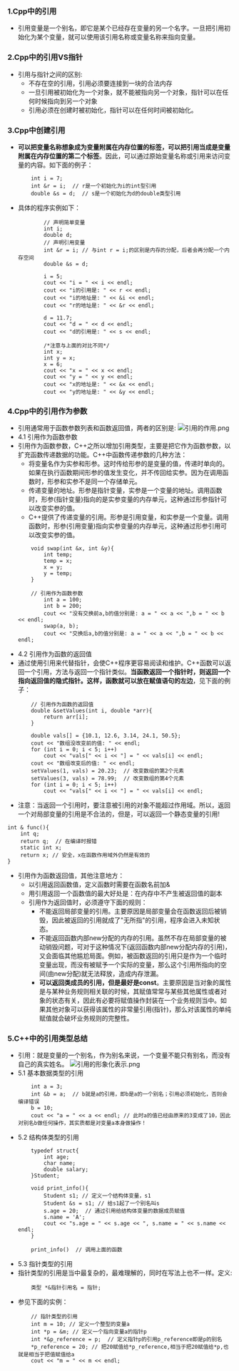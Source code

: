 ### 1.Cpp中的引用
- 引用变量是一个别名，即它是某个已经存在变量的另一个名字。一旦把引用初始化为某个变量，就可以使用该引用名称或变量名称来指向变量。
### 2.Cpp中的引用VS指针
- 引用与指针之间的区别:
    - 不存在空的引用，引用必须要连接到一块的合法内存 
    - 一旦引用被初始化为一个对象，就不能被指向另一个对象，指针可以在任何时候指向到另一个对象
    - 引用必须在创建时被初始化，指针可以在任何时间被初始化。
### 3.Cpp中创建引用
- **可以把变量名称想象成为变量附属在内存位置的标签，可以把引用当成是变量附属在内存位置的第二个标签**。因此，可以通过原始变量名称或引用来访问变量的内容。如下面的例子：
    ```
        int i = 7;
        int &r = i;  // r是一个初始化为i的int型引用
        double &s = d;  // s是一个初始化为d的double类型引用
    ```
- 具体的程序实例如下：
    ```
            // 声明简单变量
            int i;
            double d;
            // 声明引用变量
            int &r = i; // 与int r = i;的区别是内存的分配，后者会再分配一个内存空间
            double &s = d;

            i = 5;
            cout << "i = " << i << endl;
            cout << "i的引用是: " << r << endl;
            cout << "i的地址是: " << &i << endl;
            cout << "r的地址是: " << &r << endl;

            d = 11.7;
            cout << "d = " << d << endl;
            cout << "d的引用是: " << s << endl;

            /*注意与上面的对比不同*/
            int x;
            int y = x;
            x = 6;
            cout << "x = " << x << endl;
            cout << "y = " << y << endl;
            cout << "x的地址是: " << &x << endl;
            cout << "y的地址是: " << &y << endl;
    ```
### 4.Cpp中的引用作为参数
- 引用通常用于函数参数列表和函数返回值，两者的区别是:
![引用的作用.png](https://upload-images.jianshu.io/upload_images/13407176-a4029890b88dcf8c.png?imageMogr2/auto-orient/strip%7CimageView2/2/w/1240)
- 4.1 引用作为函数参数
- 引用作为函数参数，C++之所以增加引用类型，主要是把它作为函数参数，以扩充函数传递数据的功能。C++中函数传递参数的几种方法：
    - 将变量名作为实参和形参。这时传给形参的是变量的值，传递时单向的。如果在执行函数期间形参的值发生变化，并不传回给实参。因为在调用函数时，形参和实参不是同一个存储单元。
    - 传递变量的地址。形参是指针变量，实参是一个变量的地址。调用函数时，形参(指针变量)指向的是实参变量的内存单元，这种通过形参指针可以改变实参的值。
    - C++提供了传递变量的引用。形参是引用变量，和实参是一个变量。调用函数时，形参(引用变量)指向实参变量的内存单元，这种通过形参引用可以改变实参的值。
    ```
        void swap(int &x, int &y){
            int temp;
            temp = x;
            x = y;
            y = temp;
        }

        // 引用作为函数参数
            int a = 100;
            int b = 200;
            cout << "没有交换前a,b的值分别是: a = " << a << ",b = " << b << endl; 
            swap(a, b);
            cout << "交换后a,b的值分别是: a = " << a << ",b = " << b << endl;
    ```
- 4.2 引用作为函数的返回值
- 通过使用引用来代替指针，会使C++程序更容易阅读和维护。C++函数可以返回一个引用，方法与返回一个指针类似。**当函数返回一个指针时，则返回一个指向返回值的隐式指针。这样，函数就可以放在赋值语句的左边**，见下面的例子：
    ```
        // 引用作为函数的返回值
        double &setValues(int i, double *arr){
            return arr[i];
        }
        
        double vals[] = {10.1, 12.6, 3.14, 24.1, 50.5};
        cout << "数组没改变前的值: " << endl;
        for (int i = 0; i < 5; i++)
            cout << "vals[" << i << "] = " << vals[i] << endl;
        cout << "数组改变后的值: " << endl;
        setValues(1, vals) = 20.23;  // 改变数组的第2个元素
        setValues(3, vals) = 78.99;  // 改变数组的第4个元素
        for (int i = 0; i < 5; i++)
            cout << "vals[" << i << "] = " << vals[i] << endl;
    ```
- 注意：当返回一个引用时，要注意被引用的对象不能超过作用域。所以，返回一个对局部变量的引用是不合法的，但是，可以返回一个静态变量的引用!
```
int & func(){
    int q;
    return q;  // 在编译时报错
    static int x;
    return x; // 安全，x在函数作用域外仍然是有效的
}
```
- 引用作为函数返回值，其他注意地方：
    - 以引用返回函数值，定义函数时需要在函数名前加&
    - 用引用返回一个函数值的最大好处是：在内存中不产生被返回值的副本
    - 引用作为返回值时，必须遵守下面的规则：
        - 不能返回局部变量的引用。主要原因是局部变量会在函数返回后被销毁，因此被返回的引用就成了"无所指"的引用，程序会进入未知状态。
        - 不能返回函数内部new分配的内存的引用。虽然不存在局部变量的被动销毁问题，可对于这种情况下(返回函数内部new分配内存的引用)，又会面临其他尴尬局面。例如，被函数返回的引用只是作为一个临时变量出现，而没有被赋予一个实际的变量，那么这个引用所指向的空间(由new分配)就无法释放，造成内存泄漏。
        - **可以返回类成员的引用，但是最好是const**。主要原因是当对象的属性是与某种业务规则相关联的时候，其赋值常常与某些其他属性或者对象的状态有关，因此有必要将赋值操作封装在一个业务规则当中。如果其他对象可以获得该属性的非常量引用(指针)，那么对该属性的单纯赋值就会破坏业务规则的完整性。
### 5.C++中的引用类型总结
- 引用：就是变量的一个别名，作为别名来说，一个变量不能只有别名，而没有自己的真实姓名。
![引用的形象化表示.png](https://upload-images.jianshu.io/upload_images/13407176-90e5bd9e1760a3e9.png?imageMogr2/auto-orient/strip%7CimageView2/2/w/1240)
- 5.1 基本数据类型的引用
    ```
        int a = 3;
        int &b = a;  // b就是a的引用，即b是a的一个别名；引用必须初始化，否则会编译错误
        b = 10;
        cout << "a = " << a << endl; // 此时a的值已经由原来的3变成了10，因此对别名b做任何操作，其实质都是对变量a本身做操作！
    ```
- 5.2 结构体类型的引用
    ```
        typedef struct{
            int age;
            char name;
            double salary;
        }Student;

        void print_info(){
            Student s1; // 定义一个结构体变量，s1
            Student &s = s1; // 给s1起了一个别名叫s
            s.age = 20;  // 通过引用给结构体变量的数据成员赋值
            s.name = 'A';
            cout << "s.age = " << s.age << ", s.name = " << s.name << endl;
        }

        print_info()  // 调用上面的函数
    ```
- 5.3 指针类型的引用
- 指针类型的引用是当中最复杂的，最难理解的，同时在写法上也不一样。定义:
    ```
        类型 *&指针引用名 = 指针;
    ```
- 参见下面的实例：
    ```
        // 指针类型的引用
        int m = 10; // 定义一个整型的变量a
        int *p = &m; // 定义一个指向变量a的指针p
        int *&p_reference = p;  // 定义指针p的引用p_reference即是p的别名
        *p_reference = 20; // 把20赋值给*p_reference,相当于把20赋值给*p,也就是相当于把值赋值给a
        cout << "m = " << m << endl;
    ```